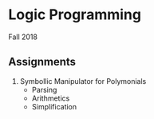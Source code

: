 # Logic Programming 
Fall 2018

## Assignments
 1. Symbollic Manipulator for Polymonials
    * Parsing
    * Arithmetics
    * Simplification
